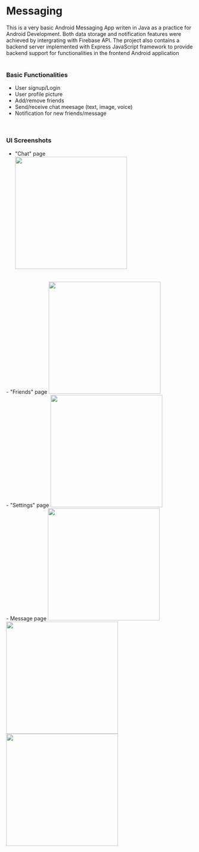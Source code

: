 # Messaging
This is a very basic Android Messaging App writen in Java as a practice for Android Development. Both data storage and notification features were achieved by intergrating with Firebase API. The project also contains a backend server implemented with Express JavaScript framework to provide backend support for functionalities in the frontend Android application  
<br>  
### Basic Functionalities
- User signup/Login
- User profile picture
- Add/remove friends
- Send/receive chat meesage (text, image, voice)
- Notification for new friends/message
<br>  

### UI Screenshots  
- "Chat" page  
  <img src="https://user-images.githubusercontent.com/38052117/145932032-f4c7ab82-feac-4554-9acd-2451e90b8cae.png" width="300">
<br>   
- "Friends" page  
   <img src="https://user-images.githubusercontent.com/38052117/145932400-e5680645-425f-41ae-8996-0dcc3ab964a9.png" width="300">
<br>  
- "Settings" page  
    <img src="https://user-images.githubusercontent.com/38052117/145932464-862c245b-438b-4b09-a534-7bcb33dad44f.png" width="300">
<br>  
- Message page  
    <img src="https://user-images.githubusercontent.com/38052117/145932501-66859ca1-3ca8-40bd-8c99-e9f275675465.png" width="300">  
    <img src="https://user-images.githubusercontent.com/38052117/145932547-4eadd7ee-2ea8-4d3c-a02c-eb7401310ad6.png" width="300">  
    <img src="https://user-images.githubusercontent.com/38052117/145932558-8b690a91-faed-4dbc-b722-eb5e3b2c41d2.png" width="300">  
